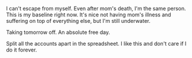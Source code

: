 I can't escape from myself. Even after mom's death, I'm the same person. This is my baseline right now. It's nice not having mom's illness and suffering on top of everything else, but I'm still underwater.

Taking tomorrow off. An absolute free day.

Split all the accounts apart in the spreadsheet. I like this and don't care if I do it forever.
